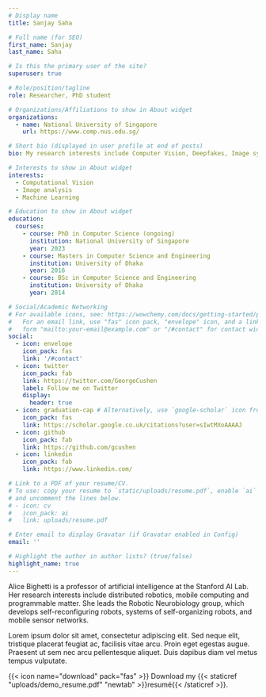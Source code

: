 ```yaml
---
# Display name
title: Sanjay Saha

# Full name (for SEO)
first_name: Sanjay
last_name: Saha

# Is this the primary user of the site?
superuser: true

# Role/position/tagline
role: Researcher, PhD student

# Organizations/Affiliations to show in About widget
organizations:
  - name: National University of Singapore
    url: https://www.comp.nus.edu.sg/

# Short bio (displayed in user profile at end of posts)
bio: My research interests include Computer Vision, Deepfakes, Image synthesis.

# Interests to show in About widget
interests:
  - Computational Vision
  - Image analysis
  - Machine Learning

# Education to show in About widget
education:
  courses:
    - course: PhD in Computer Science (ongoing)
      institution: National University of Singapore
      year: 2023
    - course: Masters in Computer Science and Engineering
      institution: University of Dhaka
      year: 2016
    - course: BSc in Computer Science and Engineering
      institution: University of Dhaka
      year: 2014

# Social/Academic Networking
# For available icons, see: https://wowchemy.com/docs/getting-started/page-builder/#icons
#   For an email link, use "fas" icon pack, "envelope" icon, and a link in the
#   form "mailto:your-email@example.com" or "/#contact" for contact widget.
social:
  - icon: envelope
    icon_pack: fas
    link: '/#contact'
  - icon: twitter
    icon_pack: fab
    link: https://twitter.com/GeorgeCushen
    label: Follow me on Twitter
    display:
      header: true
  - icon: graduation-cap # Alternatively, use `google-scholar` icon from `ai` icon pack
    icon_pack: fas
    link: https://scholar.google.co.uk/citations?user=sIwtMXoAAAAJ
  - icon: github
    icon_pack: fab
    link: https://github.com/gcushen
  - icon: linkedin
    icon_pack: fab
    link: https://www.linkedin.com/

# Link to a PDF of your resume/CV.
# To use: copy your resume to `static/uploads/resume.pdf`, enable `ai` icons in `params.yaml`,
# and uncomment the lines below.
# - icon: cv
#   icon_pack: ai
#   link: uploads/resume.pdf

# Enter email to display Gravatar (if Gravatar enabled in Config)
email: ''

# Highlight the author in author lists? (true/false)
highlight_name: true
---
```


Alice Bighetti is a professor of artificial intelligence at the Stanford AI Lab. Her research interests include distributed robotics, mobile computing and programmable matter. She leads the Robotic Neurobiology group, which develops self-reconfiguring robots, systems of self-organizing robots, and mobile sensor networks.

Lorem ipsum dolor sit amet, consectetur adipiscing elit. Sed neque elit, tristique placerat feugiat ac, facilisis vitae arcu. Proin eget egestas augue. Praesent ut sem nec arcu pellentesque aliquet. Duis dapibus diam vel metus tempus vulputate.

{{< icon name="download" pack="fas" >}} Download my {{< staticref "uploads/demo_resume.pdf" "newtab" >}}resumé{{< /staticref >}}.
